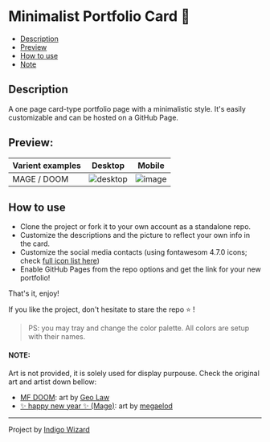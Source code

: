 # Minimalist Portfolio Card 🧙

- [Description](#description)
- [Preview](#preview)
- [How to use](#how-to-use)
- [Note](#note)

## Description
A one page card-type portfolio page with a minimalistic style.
It's easily customizable and can be hosted on a GitHub Page.

## Preview:

|Varient examples|Desktop|Mobile|
|--|--|--|
|MAGE / DOOM|![desktop](https://user-images.githubusercontent.com/43890965/139537581-a77ff108-f531-4a5c-a792-977a9cf43180.png)|![image](https://user-images.githubusercontent.com/43890965/139561098-0041dcd2-a7f8-418f-89d1-78356d14356b.png)|


## How to use
- Clone the project or fork it to your own account as a standalone repo.
- Customize the descriptions and the picture to reflect your own info in the card.
- Customize the social media contacts (using fontawesom 4.7.0 icons; check [full icon list here](https://fontawesome.com/v4.7/icons/))
- Enable GitHub Pages from the repo options and get the link for your new portfolio!

That's it, enjoy!

If you like the project, don't hesitate to stare the repo ⭐ !

> PS: you may tray and change the color palette. All colors are setup with their names.

#### NOTE:
Art is not provided, it is solely used for display purpouse. Check the original art and artist down bellow:
- [MF DOOM](https://www.behance.net/gallery/48738011/MF-DOOM): art by [Geo Law](https://www.behance.net/getaloadageo)
- [✨  happy new year  ✨ (Mage)](https://megaelod.tumblr.com/post/169151164902/happy-new-year): art by [megaelod](https://megaelod.carrd.co/)

___

Project by [Indigo Wizard](https://github.com/IndigoWizard)